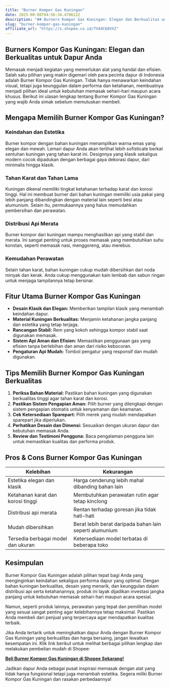 ```yaml
---
title: "Burner Kompor Gas Kuningan"
date: 2025-08-08T04:56:34.478612Z
description: "## Burners Kompor Gas Kuningan: Elegan dan Berkualitas untuk Dapur Anda..."
slug: "burner-kompor-gas-kuningan"
affiliate_url: "https://s.shopee.co.id/7V44C68VX2"
---
```

## Burners Kompor Gas Kuningan: Elegan dan Berkualitas untuk Dapur Anda

Memasak menjadi kegiatan yang memerlukan alat yang handal dan efisien. Salah satu pilihan yang makin digemari oleh para pecinta dapur di Indonesia adalah Burner Kompor Gas Kuningan. Tidak hanya menawarkan keindahan visual, tetapi juga keunggulan dalam performa dan ketahanan, membuatnya menjadi pilihan ideal untuk kebutuhan memasak sehari-hari maupun acara khusus. Berikut ini ulasan lengkap tentang Burner Kompor Gas Kuningan yang wajib Anda simak sebelum memutuskan membeli.

## Mengapa Memilih Burner Kompor Gas Kuningan?

### Keindahan dan Estetika
Burner kompor dengan bahan kuningan menampilkan warna emas yang elegan dan mewah. Lemari dapur Anda akan terlihat lebih sofisticate berkat sentuhan kuningan yang tahan karat ini. Designnya yang klasik sekaligus modern cocok dipadukan dengan berbagai gaya dekorasi dapur, dari minimalis hingga klasik.

### Tahan Karat dan Tahan Lama
Kuningan dikenal memiliki tingkat ketahanan terhadap karat dan korosi tinggi. Hal ini membuat burner dari bahan kuningan memiliki usia pakai yang lebih panjang dibandingkan dengan material lain seperti besi atau alumunium. Selain itu, permukaannya yang halus memudahkan pembersihan dan perawatan.

### Distribusi Api Merata
Burner kompor dari kuningan mampu menghasilkan api yang stabil dan merata. Ini sangat penting untuk proses memasak yang membutuhkan suhu konstan, seperti memasak nasi, menggoreng, atau merebus.

### Kemudahan Perawatan
Selain tahan karat, bahan kuningan cukup mudah dibersihkan dari noda minyak dan kerak. Anda cukup menggunakan kain lembab dan sabun ringan untuk menjaga tampilannya tetap bersinar.

## Fitur Utama Burner Kompor Gas Kuningan

- **Desain Klasik dan Elegan:** Memberikan tampilan klasik yang menambah keindahan dapur.
- **Material Kuningan Berkualitas:** Menjamin ketahanan jangka panjang dan estetika yang tetap terjaga.
- **Rancangan Stabil:** Rem yang kokoh sehingga kompor stabil saat digunakan memasak.
- **Sistem Api Aman dan Efisien:** Memastikan penggunaan gas yang efisien tanpa berlebihan dan aman dari risiko kebocoran.
- **Pengaturan Api Mudah:** Tombol pengatur yang responsif dan mudah digunakan.

## Tips Memilih Burner Kompor Gas Kuningan Berkualitas

1. **Periksa Bahan Material:** Pastikan bahan kuningan yang digunakan berkualitas tinggi agar tahan karat dan korosi.
2. **Pastikan Sistem Pengapian Aman:** Pilih burner yang dilengkapi dengan sistem pengapian otomatis untuk kenyamanan dan keamanan.
3. **Cek Ketersediaan Sparepart:** Pilih merek yang mudah mendapatkan sparepart jika diperlukan.
4. **Perhatikan Desain dan Dimensi:** Sesuaikan dengan ukuran dapur dan kebutuhan memasak Anda.
5. **Review dan Testimoni Pengguna:** Baca pengalaman pengguna lain untuk memastikan kualitas dan performa produk.

## Pros & Cons Burner Kompor Gas Kuningan

| Kelebihan | Kekurangan |
| --- | --- |
| Estetika elegan dan klasik | Harga cenderung lebih mahal dibanding bahan lain |
| Ketahanan karat dan korosi tinggi | Membutuhkan perawatan rutin agar tetap kinclong |
| Distribusi api merata | Rentan terhadap goresan jika tidak hati-hati |
| Mudah dibersihkan | Berat lebih berat daripada bahan lain seperti alumunium |
| Tersedia berbagai model dan ukuran | Ketersediaan model terbatas di beberapa toko |

## Kesimpulan

Burner Kompor Gas Kuningan adalah pilihan tepat bagi Anda yang menginginkan keindahan sekaligus performa dapur yang optimal. Dengan bahan kuningan berkualitas, desain yang menarik, dan keunggulan dalam distribusi api serta ketahanannya, produk ini layak dijadikan investasi jangka panjang untuk kebutuhan memasak sehari-hari maupun acara spesial.

Namun, seperti produk lainnya, perawatan yang tepat dan pemilihan model yang sesuai sangat penting agar kelebihannya tetap maksimal. Pastikan Anda membeli dari penjual yang terpercaya agar mendapatkan kualitas terbaik.

Jika Anda tertarik untuk meningkatkan dapur Anda dengan Burner Kompor Gas Kuningan yang berkualitas dan harga bersaing, jangan lewatkan kesempatan ini. Klik link berikut untuk melihat berbagai pilihan lengkap dan melakukan pembelian mudah di Shopee:

[**Beli Burner Kompor Gas Kuningan di Shopee Sekarang!**](https://s.shopee.co.id/7V44C68VX2)

Jadikan dapur Anda sebagai pusat inspirasi memasak dengan alat yang tidak hanya fungsional tetapi juga menambah estetika. Segera miliki Burner Kompor Gas Kuningan dan rasakan perbedaannya!